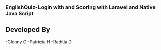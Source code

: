 ### EnglishQuiz-Login with and Scoring with Laravel and Native Java Script
## Developed By
-Glenny C
-Patricia H
-Raditia D